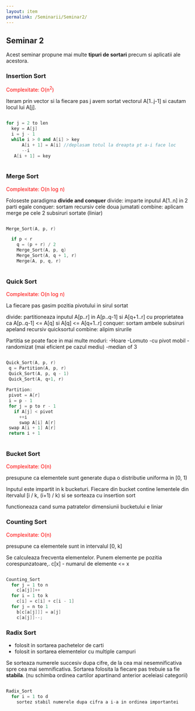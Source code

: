```yaml
---
layout: item
permalink: /Seminarii/Seminar2/
---
```


## Seminar 2

Acest seminar propune mai multe **tipuri de sortari** precum si aplicatii ale acestora.

### Insertion Sort

<font color="red">Complexitate: O(n<sup>2</sup>)</font>

Iteram prin vector si la fiecare pas j avem sortat vectorul A[1..j-1] si cautam locul lui A[j].

``` C++

for j = 2 to len
  key = A[j]
  i = j - 1
  while i > 0 and A[i] > key
      A[i + 1] = A[i] //deplasam totul la dreapta pt a-i face loc
      --i
   A[i + 1] = key
   
```

### Merge Sort

<font color="red">Complexitate: O(n log n)</font>

  Foloseste paradigma **divide and conquer**
    divide: imparte inputul A[1..n] in 2 parti egale
    conquer: sortam recursiv cele doua jumatati
    combine: aplicam merge pe cele 2 subsiruri sortate (liniar)
  
  ``` C++
  
  Merge_Sort(A, p, r)
  
    if p < r
      q = (p + r) / 2
      Merge_Sort(A, p, q)
      Merge_Sort(A, q + 1, r)
      Merge(A, p, q, r)
    
```

### Quick Sort

<font color="red">Complexitate: O(n log n)</font>

La fiecare pas gasim pozitia pivotului in sirul sortat

divide: partitioneaza inputul A[p..r] in A[p..q-1] si A[q+1..r] cu proprietatea ca 
              A[p..q-1] <= A[q] si A[q] <= A[q+1..r]
conquer: sortam ambele subsiruri apeland recursiv quicksortul
combine: alipim sirurile

Partitia se poate face in mai multe moduri:
  -Hoare
  -Lomuto
  -cu pivot mobil
  -randomizat (mai eficient pe cazul mediu)
  -median of 3
  
 ``` C++

Quick_Sort(A, p, r)
  q = Partition(A, p, r)
  Quick_Sort(A, p, q - 1)
  Quick_Sort(A, q+1, r)
  
Partition:
  pivot = A[r]
  i = p - 1
  for j = p to r - 1
    if A[j] < pivot
      ++i
      swap A[i] A[r]
  swap A[i + 1] A[r]
  return i + 1
  
```

### Bucket Sort

<font color="red">Complexitate: O(n)</font>

presupune ca elementele sunt generate dupa o distributie uniforma in [0, 1)

Inputul este impartit in k bucketuri. 
Fiecare din bucket contine lementele din itervalul [i / k, (i+1) / k) si se sorteaza cu insertion sort

functioneaza cand suma patratelor dimensiunii bucketului e liniar

### Counting Sort

<font color="red">Complexitate: O(n)</font>

presupune ca elementele sunt in intervalul [0, k]

Se calculeaza frecventa elementelor. Punem elemente pe pozitia corespunzatoare,.
  c[x] - numarul de elemente <= x

```C++

Counting_Sort
  for j = 1 to n
    c[a[j]]++
  for i = 1 to k
    c[i] = c[i] + c[i - 1]
  for j = n to 1
    b[c[a[j]]] = a[j]
    c[a[j]]--;

```

### Radix Sort

- folosit in sortarea pachetelor de carti
- folosit in sortarea elementelor cu multiple campuri

Se sorteaza numerele succesiv dupa cifre, de la cea mai nesemnificativa spre cea mai semnificativa.
Sortarea folosita la fiecare pas trebuie sa fie **stabila**. (nu schimba ordinea cartilor apartinand anterior aceleiasi categorii)

```C++

Radix_Sort
  for i = 1 to d
    sortez stabil numerele dupa cifra a i-a in ordinea importantei
    

```


  
  
  
  
  
  
  
 
  

